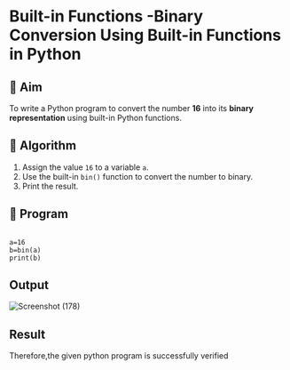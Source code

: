 # Built-in Functions -Binary Conversion Using Built-in Functions in Python

## 🎯 Aim
To write a Python program to convert the number **16** into its **binary representation** using built-in Python functions.

## 🧠 Algorithm
1. Assign the value `16` to a variable `a`.
2. Use the built-in `bin()` function to convert the number to binary.
3. Print the result.

## 🧾 Program
~~~

a=16
b=bin(a)
print(b)

~~~

## Output
![Screenshot (178)](https://github.com/user-attachments/assets/772239f9-0106-48d5-82fd-0d99b7f29dd9)

## Result
Therefore,the given python program is successfully verified
